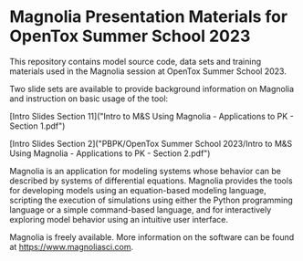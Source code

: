 # Magnolia Presentation Materials for OpenTox Summer School 2023

This repository contains model source code, data sets and training materials used in the Magnolia session at OpenTox Summer School 2023.

Two slide sets are available to provide background information on Magnolia and instruction on basic usage of the tool:

[Intro Slides Section 11]("Intro to M&S Using Magnolia - Applications to PK - Section 1.pdf")

[Intro Slides Section 2]("PBPK/OpenTox Summer School 2023/Intro to M&S Using Magnolia - Applications to PK - Section 2.pdf")

Magnolia is an application for modeling systems whose behavior can be described by systems of differential equations. Magnolia provides the tools for developing models using an equation-based modeling language, scripting the execution of simulations using either the Python programming language or a simple command-based language, and for interactively exploring model behavior using an intuitive user interface.

Magnolia is freely available.  More information on the software can be found at https://www.magnoliasci.com.


